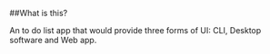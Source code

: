 ##What is this?

An to do list app that would provide three forms of UI: CLI, Desktop software and Web app.
